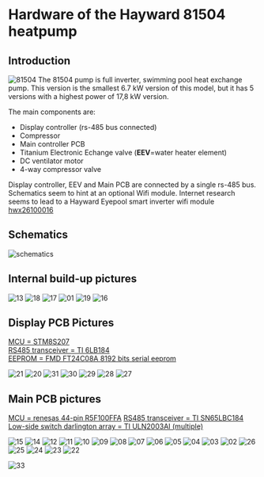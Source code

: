 # Hardware of the Hayward 81504 heatpump
## Introduction
![81504](https://github.com/wimvanspringel/python-serial-485/assets/23611681/05178b72-2590-4eca-a454-902c13c0df03)
The 81504 pump is full inverter, swimming pool heat exchange pump.
This version is the smallest 6.7 kW version of this model, but it has 5 versions with a highest power of 17,8 kW version.

The main components are:
- Display controller (rs-485 bus connected)
- Compressor 
- Main controller PCB 
- Titanium Electronic Echange valve (**EEV**=water heater element)
- DC ventilator motor
- 4-way compressor valve

Display controller, EEV and Main PCB are connected by a single rs-485 bus. Schematics seem to hint at an optional Wifi module. Internet research seems to lead to a Hayward Eyepool smart inverter wifi module [hwx26100016](https://www.zwemland.nl/hayward-warmtepomp-wifi-module-type-hwx26100016.html)

## Schematics
![schematics](https://github.com/wimvanspringel/python-serial-485/assets/23611681/ee066f25-2c3c-4c1b-a55b-10b58faa966c)

## Internal build-up pictures
![13](https://github.com/wimvanspringel/python-serial-485/assets/23611681/e85f6d15-e4e0-4e67-bfe6-b1cf704ccae4)
![18](https://github.com/wimvanspringel/python-serial-485/assets/23611681/fb2a0e1a-558f-4d2a-bd87-a57a5cb727ea)
![17](https://github.com/wimvanspringel/python-serial-485/assets/23611681/eb69b6d7-f4ac-4741-ab09-3fdf1e7d0ac2)
![01](https://github.com/wimvanspringel/python-serial-485/assets/23611681/1022d63b-b816-4f26-8168-cfd636e00a57)
![19](https://github.com/wimvanspringel/python-serial-485/assets/23611681/f9787d59-f59e-47a8-87f8-83935f956508)
![16](https://github.com/wimvanspringel/python-serial-485/assets/23611681/88c39ade-47b5-473c-9d2d-bdb233829cf3)

## Display PCB Pictures
[MCU = STM8S207](manuals/stm8s207mb.pdf)  
[RS485 transceiver = TI 6LB184](manuals/SN65LBC184.PDF)  
[EEPROM = FMD FT24C08A 8192 bits serial eeprom](manuals/ft24c08a.pdf)  

![21](https://github.com/wimvanspringel/python-serial-485/assets/23611681/5b37a5f3-ac33-4790-a703-dc31faa43953)
![20](https://github.com/wimvanspringel/python-serial-485/assets/23611681/bc46ded7-b22c-4169-9f77-cd463313d3ed)
![31](https://github.com/wimvanspringel/python-serial-485/assets/23611681/6d9e31e7-6c1e-4aa5-a088-5e56b1281857)
![30](https://github.com/wimvanspringel/python-serial-485/assets/23611681/590681e1-e069-408c-a6c2-b56366777a19)
![29](https://github.com/wimvanspringel/python-serial-485/assets/23611681/e384f0c0-8e75-40ca-86a7-5dd843edaa92)
![28](https://github.com/wimvanspringel/python-serial-485/assets/23611681/59d28623-e680-4bb9-b1ec-81828c1b9375)
![27](https://github.com/wimvanspringel/python-serial-485/assets/23611681/f6503874-347c-4bfb-8210-b4921357df60)

## Main PCB pictures
[MCU = renesas 44-pin R5F100FFA](manuals/rl78g13-datasheet.pdf)
[RS485 transceiver = TI SN65LBC184](manuals/SN65LBC184.PDF)  
[Low-side switch darlington array = TI ULN2003AI (multiple)](manuals/ULN2003AI.pdf)

![15](https://github.com/wimvanspringel/python-serial-485/assets/23611681/cdf2adc0-ffa3-4bd4-8d1d-852e19a1e700)
![14](https://github.com/wimvanspringel/python-serial-485/assets/23611681/fdbddc15-79c0-4837-8924-fc455851b8c8)
![12](https://github.com/wimvanspringel/python-serial-485/assets/23611681/bc3b4786-497d-46ff-b5b4-a06b01f76c4f)
![11](https://github.com/wimvanspringel/python-serial-485/assets/23611681/b8e45403-7498-4b8e-bbcd-9b5073bb6940)
![10](https://github.com/wimvanspringel/python-serial-485/assets/23611681/f2a6c0ac-b30d-4125-8001-b487faea4cd2)
![09](https://github.com/wimvanspringel/python-serial-485/assets/23611681/acc14361-19ca-46a7-96fc-7907c2a006c6)
![08](https://github.com/wimvanspringel/python-serial-485/assets/23611681/a99f36be-cecd-4630-83f3-4bc764ef3c1f)
![07](https://github.com/wimvanspringel/python-serial-485/assets/23611681/c072b3c5-cef5-4049-9609-b4ccf5cb51fe)
![06](https://github.com/wimvanspringel/python-serial-485/assets/23611681/f79fdc50-12a6-4d61-832c-0e13966d509d)
![05](https://github.com/wimvanspringel/python-serial-485/assets/23611681/bdcfe392-9dba-4919-882b-2422d63ee38c)
![04](https://github.com/wimvanspringel/python-serial-485/assets/23611681/f70821b1-57b1-454a-949a-e8e739c307c2)
![03](https://github.com/wimvanspringel/python-serial-485/assets/23611681/6c56034a-616d-4869-a98a-d65187737033)
![02](https://github.com/wimvanspringel/python-serial-485/assets/23611681/4953231c-1a0a-49d8-99ff-d754fe642feb)
![26](https://github.com/wimvanspringel/python-serial-485/assets/23611681/f7efec53-1c79-4321-96cb-a96d51c9faa4)
![25](https://github.com/wimvanspringel/python-serial-485/assets/23611681/10e5af28-b38a-45fd-b842-1d7f17515990)
![24](https://github.com/wimvanspringel/python-serial-485/assets/23611681/ff05418c-0db4-4bb8-85b2-cdf68387c239)
![23](https://github.com/wimvanspringel/python-serial-485/assets/23611681/a720cfb7-fb66-4c15-8d6c-c79fa98dc42d)
![22](https://github.com/wimvanspringel/python-serial-485/assets/23611681/08781c84-c12a-47d8-a493-dbe7a3c137c5)

![33](https://github.com/wimvanspringel/python-serial-485/assets/23611681/47a8c405-2fb8-4535-b8bc-c865e30ef0f9)

